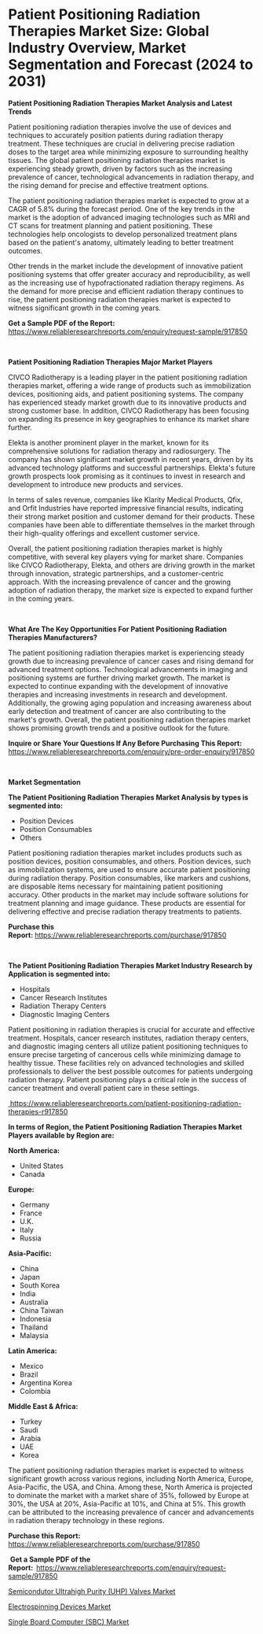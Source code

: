<p><h1>Patient Positioning Radiation Therapies Market Size: Global Industry Overview, Market Segmentation and Forecast (2024 to 2031)</h1></p><p><strong>Patient Positioning Radiation Therapies Market Analysis and Latest Trends</strong></p>
<p><p>Patient positioning radiation therapies involve the use of devices and techniques to accurately position patients during radiation therapy treatment. These techniques are crucial in delivering precise radiation doses to the target area while minimizing exposure to surrounding healthy tissues. The global patient positioning radiation therapies market is experiencing steady growth, driven by factors such as the increasing prevalence of cancer, technological advancements in radiation therapy, and the rising demand for precise and effective treatment options.</p><p>The patient positioning radiation therapies market is expected to grow at a CAGR of 5.8% during the forecast period. One of the key trends in the market is the adoption of advanced imaging technologies such as MRI and CT scans for treatment planning and patient positioning. These technologies help oncologists to develop personalized treatment plans based on the patient's anatomy, ultimately leading to better treatment outcomes.</p><p>Other trends in the market include the development of innovative patient positioning systems that offer greater accuracy and reproducibility, as well as the increasing use of hypofractionated radiation therapy regimens. As the demand for more precise and efficient radiation therapy continues to rise, the patient positioning radiation therapies market is expected to witness significant growth in the coming years.</p></p>
<p><strong>Get a Sample PDF of the Report:&nbsp;</strong> <a href="https://www.reliableresearchreports.com/enquiry/request-sample/917850">https://www.reliableresearchreports.com/enquiry/request-sample/917850</a></p>
<p>&nbsp;</p>
<p><strong>Patient Positioning Radiation Therapies Major Market Players</strong></p>
<p><p>CIVCO Radiotherapy is a leading player in the patient positioning radiation therapies market, offering a wide range of products such as immobilization devices, positioning aids, and patient positioning systems. The company has experienced steady market growth due to its innovative products and strong customer base. In addition, CIVCO Radiotherapy has been focusing on expanding its presence in key geographies to enhance its market share further.</p><p>Elekta is another prominent player in the market, known for its comprehensive solutions for radiation therapy and radiosurgery. The company has shown significant market growth in recent years, driven by its advanced technology platforms and successful partnerships. Elekta's future growth prospects look promising as it continues to invest in research and development to introduce new products and services.</p><p>In terms of sales revenue, companies like Klarity Medical Products, Qfix, and Orfit Industries have reported impressive financial results, indicating their strong market position and customer demand for their products. These companies have been able to differentiate themselves in the market through their high-quality offerings and excellent customer service.</p><p>Overall, the patient positioning radiation therapies market is highly competitive, with several key players vying for market share. Companies like CIVCO Radiotherapy, Elekta, and others are driving growth in the market through innovation, strategic partnerships, and a customer-centric approach. With the increasing prevalence of cancer and the growing adoption of radiation therapy, the market size is expected to expand further in the coming years.</p></p>
<p>&nbsp;</p>
<p><strong>What Are The Key Opportunities For Patient Positioning Radiation Therapies Manufacturers?</strong></p>
<p><p>The patient positioning radiation therapies market is experiencing steady growth due to increasing prevalence of cancer cases and rising demand for advanced treatment options. Technological advancements in imaging and positioning systems are further driving market growth. The market is expected to continue expanding with the development of innovative therapies and increasing investments in research and development. Additionally, the growing aging population and increasing awareness about early detection and treatment of cancer are also contributing to the market's growth. Overall, the patient positioning radiation therapies market shows promising growth trends and a positive outlook for the future.</p></p>
<p><strong>Inquire or Share Your Questions If Any Before Purchasing This Report:</strong> <a href="https://www.reliableresearchreports.com/enquiry/pre-order-enquiry/917850">https://www.reliableresearchreports.com/enquiry/pre-order-enquiry/917850</a></p>
<p>&nbsp;</p>
<p><strong>Market Segmentation</strong></p>
<p><strong>The Patient Positioning Radiation Therapies Market Analysis by types is segmented into:</strong></p>
<p><ul><li>Position Devices</li><li>Position Consumables</li><li>Others</li></ul></p>
<p><p>Patient positioning radiation therapies market includes products such as position devices, position consumables, and others. Position devices, such as immobilization systems, are used to ensure accurate patient positioning during radiation therapy. Position consumables, like markers and cushions, are disposable items necessary for maintaining patient positioning accuracy. Other products in the market may include software solutions for treatment planning and image guidance. These products are essential for delivering effective and precise radiation therapy treatments to patients.</p></p>
<p><strong>Purchase this Report:&nbsp;</strong><a href="https://www.reliableresearchreports.com/purchase/917850">https://www.reliableresearchreports.com/purchase/917850</a></p>
<p>&nbsp;</p>
<p><strong>The Patient Positioning Radiation Therapies Market Industry Research by Application is segmented into:</strong></p>
<p><ul><li>Hospitals</li><li>Cancer Research Institutes</li><li>Radiation Therapy Centers</li><li>Diagnostic Imaging Centers</li></ul></p>
<p><p>Patient positioning in radiation therapies is crucial for accurate and effective treatment. Hospitals, cancer research institutes, radiation therapy centers, and diagnostic imaging centers all utilize patient positioning techniques to ensure precise targeting of cancerous cells while minimizing damage to healthy tissue. These facilities rely on advanced technologies and skilled professionals to deliver the best possible outcomes for patients undergoing radiation therapy. Patient positioning plays a critical role in the success of cancer treatment and overall patient care in these settings.</p></p>
<p><a href="https://www.reliableresearchreports.com/patient-positioning-radiation-therapies-r917850">&nbsp;https://www.reliableresearchreports.com/patient-positioning-radiation-therapies-r917850</a></p>
<p><strong>In terms of Region, the Patient Positioning Radiation Therapies Market Players available by Region are:</strong></p>
<p>
    <p> <strong> North America: </strong>
        <ul>
            <li>United States</li>
            <li>Canada</li>
        </ul>
        </p> 
    <p> <strong> Europe: </strong>
        <ul>
            <li>Germany</li>
            <li>France</li>
            <li>U.K.</li>
            <li>Italy</li>
            <li>Russia</li>
        </ul>
        </p> 
    <p> <strong> Asia-Pacific: </strong>
        <ul>
            <li>China</li>
            <li>Japan</li>
            <li>South Korea</li>
            <li>India</li>
            <li>Australia</li>
            <li>China Taiwan</li>
            <li>Indonesia</li>
            <li>Thailand</li>
            <li>Malaysia</li>
        </ul>
        </p> 
    <p> <strong> Latin America: </strong>
        <ul>
            <li>Mexico</li>
            <li>Brazil</li>
            <li>Argentina Korea</li>
            <li>Colombia</li>
        </ul>
        </p> 
    <p> <strong> Middle East & Africa: </strong>
        <ul>
            <li>Turkey</li>
            <li>Saudi</li>
            <li>Arabia</li>
            <li>UAE</li>
            <li>Korea</li>
        </ul>
    </p>
    </p>
<p><p>The patient positioning radiation therapies market is expected to witness significant growth across various regions, including North America, Europe, Asia-Pacific, the USA, and China. Among these, North America is projected to dominate the market with a market share of 35%, followed by Europe at 30%, the USA at 20%, Asia-Pacific at 10%, and China at 5%. This growth can be attributed to the increasing prevalence of cancer and advancements in radiation therapy technology in these regions.</p></p>
<p><strong>Purchase this Report: </strong><a href="https://www.reliableresearchreports.com/purchase/917850">https://www.reliableresearchreports.com/purchase/917850</a></p>
<p>&nbsp;<strong>Get a Sample PDF of the Report:&nbsp;&nbsp;</strong><a href="https://www.reliableresearchreports.com/enquiry/request-sample/917850">https://www.reliableresearchreports.com/enquiry/request-sample/917850</a></p>
<p><strong></strong></p>
<p><p><a href="https://www.linkedin.com/pulse/semicondutor-ultrahigh-purity-uhp-valves-market-trends-kl12e">Semicondutor Ultrahigh Purity (UHP) Valves Market</a></p><p><a href="https://www.linkedin.com/pulse/electrospinning-devices-market-key-successful-business-jcu3c">Electrospinning Devices Market</a></p><p><a href="https://www.linkedin.com/pulse/single-board-computer-sbc-market-outlook-industry-overview-forecast-0wgef">Single Board Computer (SBC) Market</a></p></p>